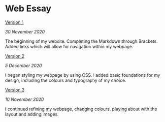Web Essay
=========

[Version 1](https://emmamcgurrenixd.github.io/web-essay-emg/webpage-1.html)

*30 November 2020*

The beginning of my website. Completing the Markdown through Brackets. Added links which will allow for navigation within my webpage.

[Version 2](https://emmamcgurrenixd.github.io/web-essay-emg/webpage-2.html)

*5 December 2020*

I began styling my webpage by using CSS. I added basic foundations for my design, including the colours and typography of my choice.

[Version 3](https://emmamcgurrenixd.github.io/web-essay-emg/webpage-3.html)

*10 November 2020*

I continued refining my webpage, changing colours, playing about with the layout and adding images.

